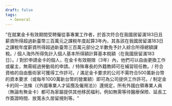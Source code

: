 ```yaml
---
draft: false
tags:
  - General
---
```

"在就業金卡有效期間受聘僱從事專業工作者，於首次符合在我國居留滿183日且薪資所得超過新臺幣三百萬元之課稅年度起算3年內，其各該在我國居留滿183日之課稅年度薪資所得超過新臺幣三百萬元部分之半數免予計入綜合所得總額課稅。/
個人海外所得免計入個人基本所得額計算基本稅額（在我國居留滿183日）。/
對於申請金卡的個人，在金卡有效期限（3年）內，他們可以自由更換工作或雇主，無需經過勞動局的申請。/
特殊專長的外籍教師可在補習班任教。/
符合資格的自由藝術家可獲得工作許可。/
滿足金卡要求的公司不需符合500萬新台幣的資本要求（或每年1000萬新台幣的營業額）即可為公司提供工作許可。/
制定金卡的同一法條（《外國專業人才延攬及僱用法》）還規定，所有外國白領專業人員（無論有無金卡）都可為家屬提供其他移民福利，例如無需等待醫療保險、延長工作簽證時間、放寬永久居留規則等。"